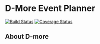 # D-More Event Planner

[![Build Status](https://circleci.com/gh/FurahaSolutions/d-more-events-planner.svg?style=shield)](https://app.circleci.com/pipelines/github/FurahaSolutions/d-more-events-planner) [![Coverage Status](https://coveralls.io/repos/github/FurahaSolutions/d-more-events-planner/badge.svg?branch=develop)](https://coveralls.io/github/FurahaSolutions/d-more-events-planner?branch=develop)

## About D-more

